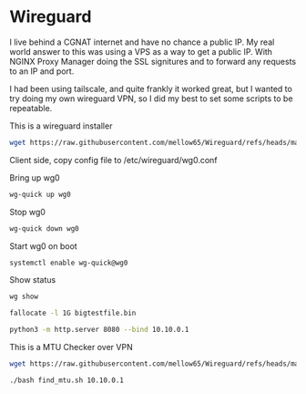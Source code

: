 # Wireguard
I live behind a CGNAT internet and have no chance a public IP.  My real world answer to this was using a VPS as a way to get a public IP.  With NGINX Proxy Manager doing the SSL signitures and to forward any requests to an IP and port. 

I had been using tailscale, and quite frankly it worked great, but I wanted to try doing my own wireguard VPN, so I did my best to set some scripts to be repeatable.
 


This is a wireguard installer
```bash
wget https://raw.githubusercontent.com/mellow65/Wireguard/refs/heads/main/wg-install.sh -O wg-install.sh && bash wg-install.sh
```

Client side, copy config file to /etc/wireguard/wg0.conf


Bring up wg0
```bash
wg-quick up wg0
```

Stop wg0
```bash
wg-quick down wg0
```

Start wg0 on boot
```bash
systemctl enable wg-quick@wg0
```

Show status
```bash
wg show
```

```bash
fallocate -l 1G bigtestfile.bin
```

```bash
python3 -m http.server 8080 --bind 10.10.0.1
```


This is a MTU Checker over VPN
```bash
wget https://raw.githubusercontent.com/mellow65/Wireguard/refs/heads/main/find_mtu.sh -O find_mtu.sh && bash find_mtu.sh 10.10.0.1
```

```bash
./bash find_mtu.sh 10.10.0.1
```
